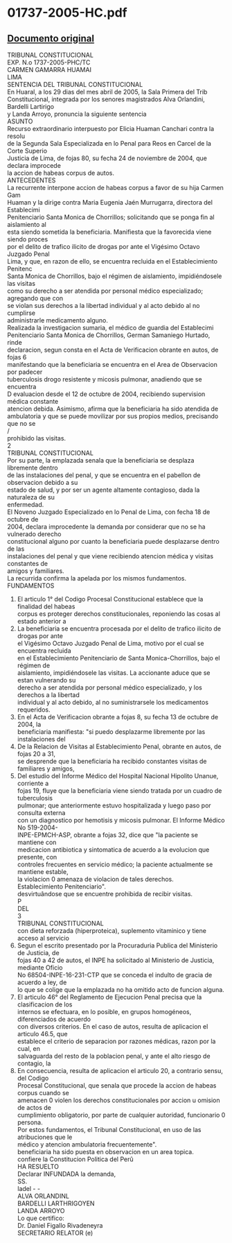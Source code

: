 
01737-2005-HC.pdf
=================
  
[Documento original](https://tc.gob.pe/jurisprudencia/2005/01737-2005-HC.pdf)  
---  
TRIBUNAL CONSTITUCIONAL  
EXP. N.o 1737-2005-PHC/TC  
CARMEN GAMARRA HUAMAI  
LIMA  
SENTENCIA DEL TRIBUNAL CONSTITUCIONAL  
En Huaral, a los 29 dias del mes abril de 2005, la Sala Primera del Trib  
Constitucional, integrada por los senores magistrados Alva Orlandini, Bardelli Lartirigo  
y Landa Arroyo, pronuncia la siguiente sentencia  
ASUNTO  
Recurso extraordinario interpuesto por Elicia Huaman Canchari contra la resolu  
de la Segunda Sala Especializada en lo Penal para Reos en Carcel de la Corte Superio  
Justicia de Lima, de fojas 80, su fecha 24 de noviembre de 2004, que declara improcede  
la accion de habeas corpus de autos.  
ANTECEDENTES  
La recurrente interpone accion de habeas corpus a favor de su hija Carmen Gam  
Huaman y la dirige contra Maria Eugenia Jaén Murrugarra, directora del Establecimi  
Penitenciario Santa Monica de Chorrillos; solicitando que se ponga fin al aislamiento al  
esta siendo sometida la beneficiaria. Manifiesta que la favorecida viene siendo proces  
por el delito de trafico ilicito de drogas por ante el Vigésimo Octavo Juzgado Penal  
Lima, y que, en razon de ello, se encuentra recluida en el Establecimiento Penitenc  
Santa Monica de Chorrillos, bajo el régimen de aislamiento, impidiéndosele las visitas  
como su derecho a ser atendida por personal médico especializado; agregando que con  
se violan sus derechos a la libertad individual y al acto debido al no cumplirse  
administrarle medicamento alguno.  
Realizada la investigacion sumaria, el médico de guardia del Establecimi  
Penitenciario Santa Monica de Chorrillos, German Samaniego Hurtado, rinde  
declaracion, segun consta en el Acta de Verificacion obrante en autos, de fojas 6  
manifestando que la beneficiaria se encuentra en el Area de Observacion por padecer  
tuberculosis drogo resistente y micosis pulmonar, anadiendo que se encuentra  
D evaluacion desde el 12 de octubre de 2004, recibiendo supervision médica constante  
atencion debida. Asimismo, afirma que la beneficiaria ha sido atendida de  
ambulatoria y que se puede movilizar por sus propios medios, precisando que no se  
/  
prohibido las visitas.  
2  
TRIBUNAL CONSTITUCIONAL  
Por su parte, la emplazada senala que la beneficiaria se desplaza libremente dentro  
de las instalaciones del penal, y que se encuentra en el pabellon de observacion debido a su  
estado de salud, y por ser un agente altamente contagioso, dada la naturaleza de su  
enfermedad.  
El Noveno Juzgado Especializado en lo Penal de Lima, con fecha 18 de octubre de  
2004, declara improcedente la demanda por considerar que no se ha vulnerado derecho  
constitucional alguno por cuanto la beneficiaria puede desplazarse dentro de las  
instalaciones del penal y que viene recibiendo atencion médica y visitas constantes de  
amigos y familiares.  
La recurrida confirma la apelada por los mismos fundamentos.  
FUNDAMENTOS  
1. El articulo 1° del Codigo Procesal Constitucional establece que la finalidad del habeas  
corpus es proteger derechos constitucionales, reponiendo las cosas al estado anterior a  
2. La beneficiaria se encuentra procesada por el delito de trafico ilicito de drogas por ante  
el Vigésimo Octavo Juzgado Penal de Lima, motivo por el cual se encuentra recluida  
en el Establecimiento Penitenciario de Santa Monica-Chorrillos, bajo el régimen de  
aislamiento, impidiéndosele las visitas. La accionante aduce que se estan vulnerando su  
derecho a ser atendida por personal médico especializado, y los derechos a la libertad  
individual y al acto debido, al no suministrarsele los medicamentos requeridos.  
3. En el Acta de Verificacion obrante a fojas 8, su fecha 13 de octubre de 2004, la  
beneficiaria manifiesta: "si puedo desplazarme libremente por las instalaciones del  
4. De la Relacion de Visitas al Establecimiento Penal, obrante en autos, de fojas 20 a 31,  
se desprende que la beneficiaria ha recibido constantes visitas de familiares y amigos,  
5. Del estudio del Informe Médico del Hospital Nacional Hipolito Unanue, corriente a  
fojas 19, fluye que la beneficiaria viene siendo tratada por un cuadro de tuberculosis  
pulmonar; que anteriormente estuvo hospitalizada y luego paso por consulta externa  
con un diagnostico por hemotisis y micosis pulmonar. El Informe Médico No 519-2004-  
INPE-EPMCH-ASP, obrante a fojas 32, dice que "la paciente se mantiene con  
medicacion antibiotica y sintomatica de acuerdo a la evolucion que presente, con  
controles frecuentes en servicio médico; la paciente actualmente se mantiene estable,  
la violacion 0 amenaza de violacion de tales derechos.  
Establecimiento Penitenciario".  
desvirtuândose que se encuentre prohibida de recibir visitas.  
P  
DEL  
3  
TRIBUNAL CONSTITUCIONAL  
con dieta reforzada (hiperproteica), suplemento vitaminico y tiene acceso al servicio  
6. Segun el escrito presentado por la Procuraduria Publica del Ministerio de Justicia, de  
fojas 40 a 42 de autos, el INPE ha solicitado al Ministerio de Justicia, mediante Oficio  
No 68504-INPE-16-231-CTP que se conceda el indulto de gracia de acuerdo a ley, de  
lo que se colige que la emplazada no ha omitido acto de funcion alguna.  
7. El articulo 46° del Reglamento de Ejecucion Penal precisa que la clasificacion de los  
internos se efectuara, en lo posible, en grupos homogéneos, diferenciados de acuerdo  
con diversos criterios. En el caso de autos, resulta de aplicacion el articulo 46.5, que  
establece el criterio de separacion por razones médicas, razon por la cual, en  
salvaguarda del resto de la poblacion penal, y ante el alto riesgo de contagio, la  
8. En consecuencia, resulta de aplicacion el articulo 20, a contrario sensu, del Codigo  
Procesal Constitucional, que senala que procede la accion de habeas corpus cuando se  
amenacen 0 violen los derechos constitucionales por accion u omision de actos de  
cumplimiento obligatorio, por parte de cualquier autoridad, funcionario 0 persona.  
Por estos fundamentos, el Tribunal Constitucional, en uso de las atribuciones que le  
médico y atencion ambulatoria frecuentemente".  
beneficiaria ha sido puesta en observacion en un area topica.  
confiere la Constitucion Politica del Perû  
HA RESUELTO  
Declarar INFUNDADA la demanda,  
SS.  
ladel - -  
ALVA ORLANDINL  
BARDELLI LARTHRIGOYEN  
LANDA ARROYO  
Lo que certifico:  
Dr. Daniel Figallo Rivadeneyra  
SECRETARIO RELATOR (e)
